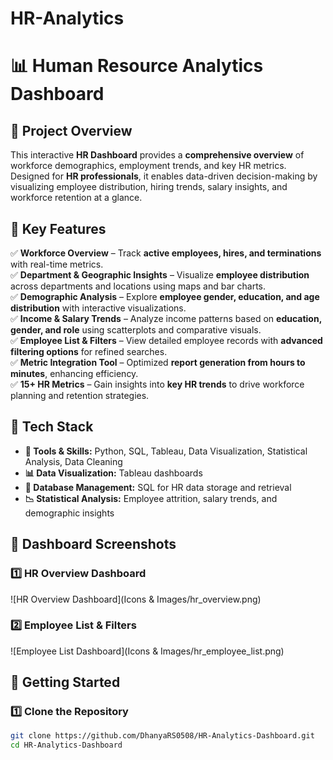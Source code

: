 # HR-Analytics
# 📊 Human Resource Analytics Dashboard  

## 📌 Project Overview  
This interactive **HR Dashboard** provides a **comprehensive overview** of workforce demographics, employment trends, and key HR metrics. Designed for **HR professionals**, it enables data-driven decision-making by visualizing employee distribution, hiring trends, salary insights, and workforce retention at a glance.  

## 🎯 Key Features  
✅ **Workforce Overview** – Track **active employees, hires, and terminations** with real-time metrics.  
✅ **Department & Geographic Insights** – Visualize **employee distribution** across departments and locations using maps and bar charts.  
✅ **Demographic Analysis** – Explore **employee gender, education, and age distribution** with interactive visualizations.  
✅ **Income & Salary Trends** – Analyze income patterns based on **education, gender, and role** using scatterplots and comparative visuals.  
✅ **Employee List & Filters** – View detailed employee records with **advanced filtering options** for refined searches.  
✅ **Metric Integration Tool** – Optimized **report generation from hours to minutes**, enhancing efficiency.  
✅ **15+ HR Metrics** – Gain insights into **key HR trends** to drive workforce planning and retention strategies.  

## 🔧 Tech Stack  
- **📌 Tools & Skills:** Python, SQL, Tableau, Data Visualization, Statistical Analysis, Data Cleaning  
- **📊 Data Visualization:** Tableau dashboards  
- **💾 Database Management:** SQL for HR data storage and retrieval  
- **📉 Statistical Analysis:** Employee attrition, salary trends, and demographic insights  

## 📸 Dashboard Screenshots  

### **1️⃣ HR Overview Dashboard**  
![HR Overview Dashboard](Icons & Images/hr_overview.png)  

### **2️⃣ Employee List & Filters**  
![Employee List Dashboard](Icons & Images/hr_employee_list.png)  

## 🚀 Getting Started  

### **1️⃣ Clone the Repository**  
```sh
git clone https://github.com/DhanyaRS0508/HR-Analytics-Dashboard.git
cd HR-Analytics-Dashboard
